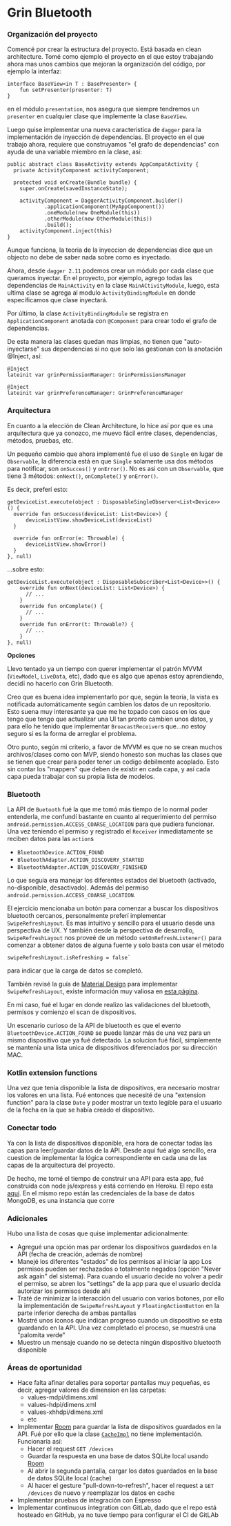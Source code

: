 # Grin Bluetooth


### Organización del proyecto
Comencé por crear la estructura del proyecto. Está basada en clean architecture. Tomé como ejemplo el proyecto en el que estoy trabajando ahora mas unos cambios que mejoran la organización del código, por ejemplo la interfaz:
```
interface BaseView<in T : BasePresenter> {
    fun setPresenter(presenter: T)
}
```
en el módulo `presentation`, nos asegura que siempre tendremos un `presenter` en cualquier clase que implemente la clase `BaseView`.

Luego quise implementar una nueva caracteristica de `dagger` para la implementación de inyección de dependencias. El proyecto en el que trabajo ahora, requiere que construyamos "el grafo de dependencias" con ayuda de una variable miembro en la clase, así:

```
public abstract class BaseActivity extends AppCompatActivity {
  private ActivityComponent activityComponent;
  
  protected void onCreate(Bundle bundle) {
    super.onCreate(savedInstanceState);

    activityComponent = DaggerActivityComponent.builder()
            .applicationComponent(MyAppComponent())
            .oneModule(new OneModule(this))
            .otherModule(new OtherModule(this))
            .build();
    activityComponent.inject(this)
}
```

Aunque funciona, la teoria de la inyeccion de dependencias dice que un objecto no debe de saber nada sobre como es inyectado.

Ahora, desde `dagger 2.11` podemos crear un módulo por cada clase que queramos inyectar. En el proyecto, por ejemplo, agrego todas las dependencias de `MainActivity` en la clase `MainACtivityModule`, luego, esta ultima clase se agrega al modulo `ActivityBindingModule` en donde específicamos que clase inyectará.

Por último, la clase `ActivityBindingModule` se registra en `ApplicationComponent` anotada con `@Component` para crear todo el grafo de dependencias.

De esta manera las clases quedan mas limpias, no tienen que "auto-inyectarse" sus dependencias si no que solo las gestionan con la anotación @Inject, así:
```
@Inject
lateinit var grinPermissionManager: GrinPermissionsManager

@Inject
lateinit var grinPreferenceManager: GrinPreferenceManager
```

### Arquitectura

En cuanto a la elección de Clean Architecture, lo hice así por que es una arquitectura que ya conozco, me muevo fácil entre clases, dependencias, métodos, pruebas, etc.

Un pequeño cambio que ahora implementé fue el uso de `Single` en lugar de `Observable`, la diferencia está en que `Single` solamente usa dos métodos para notificar, son `onSucces()` y `onError()`. No es asi con un `Observable`, que tiene 3 métodos: `onNext()`, `onComplete()` y `onError()`.

Es decir, preferí esto:
```
getDeviceList.execute(object : DisposableSingleObserver<List<Device>>() {
  override fun onSuccess(deviceList: List<Device>) {
      deviceListView.showDeviceList(deviceList)
  }

  override fun onError(e: Throwable) {
      deviceListView.showError()
  }
}, null)
```

...sobre esto:

```
getDeviceList.execute(object : DisposableSubscriber<List<Device>>() {
    override fun onNext(deviceList: List<Device>) {
      // ...
    }
    override fun onComplete() {
      // ...
    }
    override fun onError(t: Throwable?) {
      // ...
    }
}, null)
```

**Opciones**

Llevo tentado ya un tiempo con querer implementar el patrón MVVM (`ViewModel`, `LiveData`, etc), dado que es algo que apenas estoy aprendiendo, decidī no hacerlo con Grin Bluetooth.

Creo que es buena idea implementarlo por que, según la teoría, la vista es notificada automáticamente según cambien los datos de un repositorio. Esto suena muy interesante ya que me he topado con casos en los que tengo que tengo que actualizar una UI tan pronto cambien unos datos, y para ello he tenido que implementar `BroacastReceiver`s que...no estoy seguro si es la forma de arreglar el problema.

Otro punto, según mi criterio, a favor de MVVM es que no se crean muchos archivos/clases como con MVP, siendo honesto son muchas las clases que se tienen que crear para poder tener un codigo debilmente acoplado. Esto sin contar los "mappers" que deben de existir en cada capa, y así cada capa pueda trabajar con su propia lista de modelos.

### Bluetooth
La API de `Buetooth` fué la que me tomó más tiempo de lo normal poder entenderla, me confundí bastante en cuanto al requerimiento del permiso `android.permission.ACCESS_COARSE_LOCATION` para que pudiera funcionar. Una vez teniendo el permiso y registrado el `Receiver` inmediatamente se reciben datos para las `action`s

- `BluetoothDevice.ACTION_FOUND`
- `BluetoothAdapter.ACTION_DISCOVERY_STARTED`
- `BluetoothAdapter.ACTION_DISCOVERY_FINISHED`

Lo que seguía era manejar los diferentes estados del bluetooth (activado, no-disponible, desactivado). Además del permiso `android.permission.ACCESS_COARSE_LOCATION`.

El ejercicio mencionaba un botón para comenzar a buscar los dispositivos bluetooth cercanos, personalmente preferí implementar `SwipeRefreshLayout`. Es mas intuitivo y sencillo para el usuario desde una perspectiva de UX. Y también desde la perspectiva de desarrollo, `SwipeRefreshLayout` nos proveé de un método `setOnRefreshListener()` para comenzar a obtener datos de alguna fuente y solo basta con usar el método
```
swipeRefreshLayout.isRefreshing = false`
````
para indicar que la carga de datos se completó.

También revisé la guía de [Material Design](https://material.io) para implementar `SwipeRefreshLayout`, existe información muy valiosa en [esta página](https://material.io).

En mi caso, fué el lugar en donde realizo las validaciones del bluetooth, permisos y comienzo el scan de dispositivos.

Un escenario curioso de la API de bluetooth es que el evento `BluetoothDevice.ACTION_FOUND` se puede lanzar más de una vez para un mismo dispositivo que ya fué detectado. La solucion fué fácil, simplemente se mantenía una lista unica de dispositivos diferenciados por su dirección MAC.

### Kotlin extension functions
Una vez que tenía disponible la lista de dispositivos, era necesario mostrar los valores en una lista. Fué entonces que necesité de una "extension function" para la clase `Date` y poder mostrar un texto legible para el usuario de la fecha en la que se había creado el dispositivo.

### Conectar todo
Ya con la lista de dispositivos disponible, era hora de conectar todas las capas para leer/guardar datos de la API. Desde aquí fué algo sencillo, era cuestion de implementar la lógica correspondiente en cada una de las capas de la arquitectura del proyecto.

De hecho, me tomé el tiempo de construir una API para esta app, fué construida con node js/express y está corriendo en Heroku. El repo esta [aquí](https://github.com/lalongooo/grin-bluetooth-api). En el mismo repo están las credenciales de la base de datos MongoDB, es una instancia que corre 

### Adicionales
Hubo una lista de cosas que quise implementar adicionalmente:
- Agregué una opción mas par ordenar los dispositivos guardados en la API (fecha de creación, además de nombre)
- Manejé los diferentes "estados" de los permisos al iniciar la app
  Los permisos pueden ser rechazados o totalmente negados (opción "Never ask again" del sistema). Para cuando el usuario decide no volver a pedir el permiso, se abren los "settings" de la app para que el usuario decida autorizar los permisos desde ahí
- Traté de minimizar la interacción del usuario con varios botones, por ello la implementación de `SwipeRefreshLayout` y `FloatingActionButton` en la parte inferior derecha de ambas pantallas
- Mostré unos íconos que indican progreso cuando un dispositivo se esta guardando en la API. Una vez completado el proceso, se muestrá una "palomita verde"
- Muestro un mensaje cuando no se detecta ningún dispositivo bluetooth disponible

### Áreas de oportunidad
- Hace falta afinar detalles para soportar pantallas muy pequeñas, es decir, agregar valores de dimension en las carpetas:
  - values-mdpi/dimens.xml
  - values-hdpi/dimens.xml
  - values-xhhdpi/dimens.xml
  - etc
- Implementar [Room](https://developer.android.com/topic/libraries/architecture/room) para guardar la lista de dispositivos guardados en la API. Fué por ello que la clase [`CacheImpl`](https://github.com/lalongooo/grin-bluetooth/blob/master/cache/src/main/java/com/ongrin/cache/DeviceCacheImpl.kt) no tiene implementación. Funcionaría así:
    - Hacer el request `GET /devices`
    - Guardar la respuesta en una base de datos SQLite local usando [Room](https://developer.android.com/topic/libraries/architecture/room)
    - Al abrir la segunda pantalla, cargar los datos guardados en la base de datos SQLite local (cache)
    - Al hacer el gesture "pull-down-to-refresh", hacer el request a `GET /devices` de nuevo y reemplazar los datos en cache
- Implementar pruebas de integración con Espresso
- Implementar continuous integration con GitLab, dado que el repo está hosteado en GitHub, ya no tuve tiempo para configurar el CI de GitLAb
